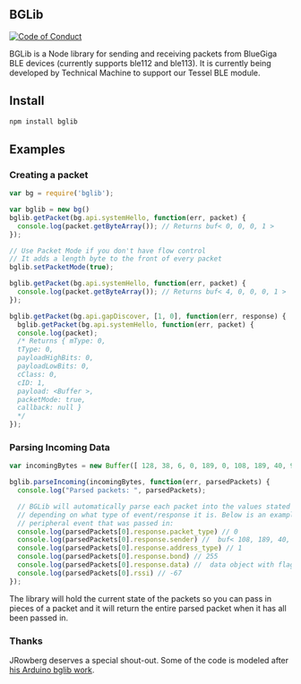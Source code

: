 ## BGLib

[![Code of Conduct](https://img.shields.io/badge/%E2%9D%A4-code%20of%20conduct-blue.svg?style=flat)](https://github.com/tessel/project/blob/master/CONDUCT.md)

BGLib is a Node library for sending and receiving packets from BlueGiga BLE devices (currently supports ble112 and ble113). It is currently being developed by Technical Machine to support our Tessel BLE module.

## Install
```sh
npm install bglib
```


## Examples

### Creating a packet

```javascript
var bg = require('bglib');

var bglib = new bg()
bglib.getPacket(bg.api.systemHello, function(err, packet) {
  console.log(packet.getByteArray()); // Returns buf< 0, 0, 0, 1 >
}); 

// Use Packet Mode if you don't have flow control
// It adds a length byte to the front of every packet
bglib.setPacketMode(true);

bglib.getPacket(bg.api.systemHello, function(err, packet) {
  console.log(packet.getByteArray()); // Returns buf< 4, 0, 0, 0, 1 >
});

bglib.getPacket(bg.api.gapDiscover, [1, 0], function(err, response) {
  bglib.getPacket(bg.api.systemHello, function(err, packet) {
  console.log(packet); 
  /* Returns { mType: 0,
  tType: 0,
  payloadHighBits: 0,
  payloadLowBits: 0,
  cClass: 0,
  cID: 1,
  payload: <Buffer >,
  packetMode: true,
  callback: null }
  */
});
```
### Parsing Incoming Data

```javascript
var incomingBytes = new Buffer([ 128, 38, 6, 0, 189, 0, 108, 189, 40, 93, 28, 216, 1, 255, 27, 2, 1, 6, 17, 6, 186, 86, 137, 166, 250, 191, 162, 189, 1, 70, 125, 110, 56, 88, 171, 173, 5, 22, 10, 24, 7, 4]);

bglib.parseIncoming(incomingBytes, function(err, parsedPackets) {
  console.log("Parsed packets: ", parsedPackets);

  // BGLib will automatically parse each packet into the values stated by the datasheet
  // depending on what type of event/response it is. Below is an example for the discovered
  // peripheral event that was passed in:
  console.log(parsedPackets[0].response.packet_type) // 0
  console.log(parsedPackets[0].response.sender) //  buf< 108, 189, 40, 93, 28, 216>
  console.log(parsedPackets[0].response.address_type) // 1
  console.log(parsedPackets[0].response.bond) // 255
  console.log(parsedPackets[0].response.data) //  data object with flag types, raw data, etc
  console.log(parsedPackets[0].rssi) // -67
});
```

The library will hold the current state of the packets so you can pass in pieces of a packet and it will return the entire parsed packet when it has all been passed in.

### Thanks
JRowberg deserves a special shout-out. Some of the code is modeled after [his Arduino bglib work](https://github.com/jrowberg/bglib).
